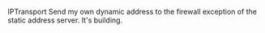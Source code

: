 IPTransport
Send my own dynamic address to the firewall exception of the static address server.
It's building.
